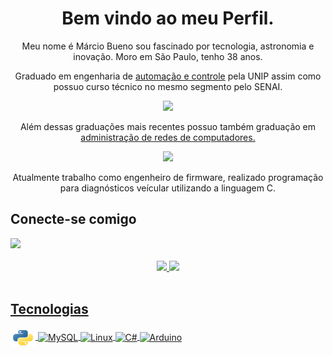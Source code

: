 <div align="center">
    <h1>Bem vindo ao meu Perfil.</h1>
    <div>
      <p> Meu nome é Márcio Bueno sou fascinado por tecnologia, astronomia e inovação. Moro em São Paulo, tenho 38 anos.
    </div>
    <div>
      Graduado em engenharia de <a href="https://pt.wikipedia.org/wiki/Mecatr%C3%B4nica">automação e controle<a> pela UNIP assim como possuo curso técnico no mesmo segmento pelo SENAI.
      <p><img height="180em" src="https://upload.wikimedia.org/wikipedia/commons/thumb/c/c8/FANUC_R2000iB_AtWork.jpg/250px-FANUC_R2000iB_AtWork.jpg">
      </p>
      Além dessas graduações mais recentes possuo também graduação em <a href="https://pt.wikipedia.org/wiki/Administrador_de_rede">administração de redes de computadores.<a>
      <p><img height="180em" src="https://mediamanager.com.br/wp-content/uploads/2023/04/O-que-e-rede-de-computadores.png">
      </p>
    </div>
    <div>
      Atualmente trabalho como engenheiro de firmware, realizado programação para diagnósticos veícular utilizando a linguagem C.
    </div>
</div>
<div>
    <h2>Conecte-se comigo</h2>
   <a href="https://www.linkedin.com/in/marcio-bueno-31a361291/" target="_blank"><img src="https://img.shields.io/badge/-LinkedIn-%230077B5?style=for-the-badge&logo=linkedin&logoColor=white" target="_blank"></a> 
</div>
<br>
<div align="center">
  <a href="https://github.com/marcio128">
  <img height="180em" src="https://github-readme-stats.vercel.app/api?username=marcio128&show_icons=true&theme=tokyonight&include_all_commits=true&count_private=true"/>
  <img height="180em" src="https://github-readme-stats.vercel.app/api/top-langs/?username=marcio128&layout=compact&langs_count=7&theme=tokyonight"/>
</div>
<div style="display: inline_block"><br>
    <h2>Tecnologias</h2>
  <img align="center" alt="Python" height="30" width="40" src="https://raw.githubusercontent.com/devicons/devicon/master/icons/python/python-original.svg">
  <img align="center" alt="MySQL" height="30" width="40" src="https://cdn.jsdelivr.net/gh/devicons/devicon/icons/mysql/mysql-original-wordmark.svg">
  <img align="center" alt="Linux" height="30" width="40" src="https://hermes.dio.me/articles/cover/aea951a1-825b-43bb-94fc-76b3b744418c.png">
  <img align="center" alt="C#" height="30" width="40" src="https://encrypted-tbn0.gstatic.com/images?q=tbn:ANd9GcSI3TsMCK_JLyAoe1mamZ3z--TbD7mPmbGzhw&usqp=CAU">
  <img align="center" alt="Arduino" height="30" width="40" src="https://1.bp.blogspot.com/-ThbMppkrEW8/XuGm4ALgSOI/AAAAAAAAADk/ZO6zNudlY6gHjwHOAowv87QcaLssKBMmQCLcBGAsYHQ/s320/fig-1.png">
</div>
<br>
<br>
